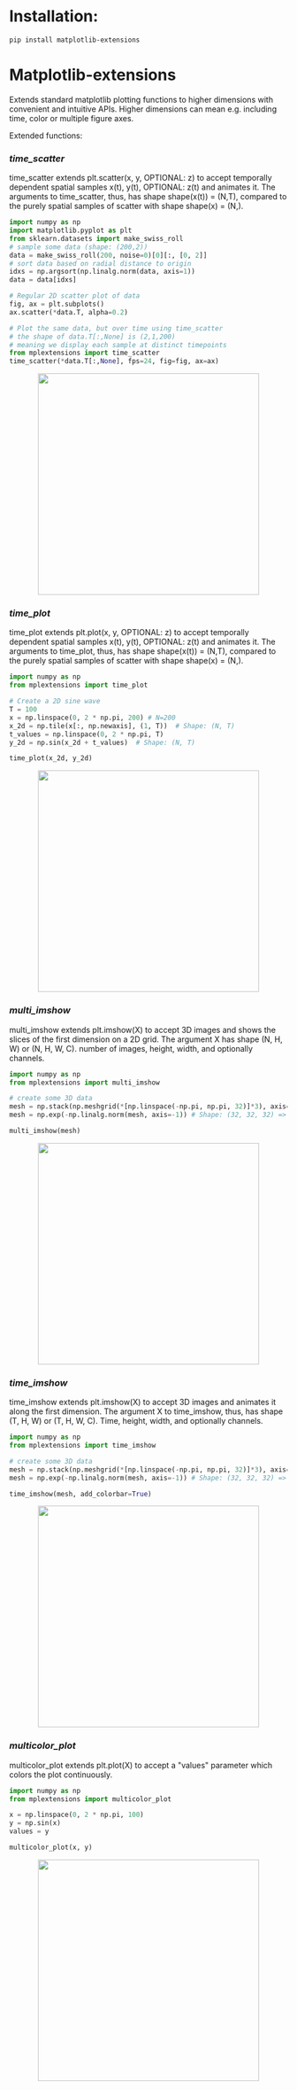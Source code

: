 # Installation:
```
pip install matplotlib-extensions
```

# Matplotlib-extensions

Extends standard matplotlib plotting functions to higher dimensions with convenient and intuitive APIs. Higher dimensions can mean e.g. including time, color or multiple figure axes.

Extended functions:

### _time_scatter_
time_scatter extends plt.scatter(x, y, OPTIONAL: z) to accept temporally dependent spatial samples x(t), y(t), OPTIONAL: z(t) and animates it. The arguments to time_scatter, thus, has shape shape(x(t)) = (N,T), compared to the purely spatial samples of scatter with shape shape(x) = (N,).

```python
import numpy as np
import matplotlib.pyplot as plt
from sklearn.datasets import make_swiss_roll
# sample some data (shape: (200,2))
data = make_swiss_roll(200, noise=0)[0][:, [0, 2]]
# sort data based on radial distance to origin
idxs = np.argsort(np.linalg.norm(data, axis=1))
data = data[idxs]

# Regular 2D scatter plot of data
fig, ax = plt.subplots()
ax.scatter(*data.T, alpha=0.2)

# Plot the same data, but over time using time_scatter
# the shape of data.T[:,None] is (2,1,200)
# meaning we display each sample at distinct timepoints
from mplextensions import time_scatter
time_scatter(*data.T[:,None], fps=24, fig=fig, ax=ax)
```

<div align="center">
    <img src="https://github.com/user-attachments/assets/66467ae5-3b4b-4794-8a26-3c9bde07796c" width="400">
</div>


### _time_plot_
time_plot extends plt.plot(x, y, OPTIONAL: z) to accept temporally dependent spatial samples x(t), y(t), OPTIONAL: z(t) and animates it. The arguments to time_plot, thus, has shape shape(x(t)) = (N,T), compared to the purely spatial samples of scatter with shape shape(x) = (N,).

```python
import numpy as np
from mplextensions import time_plot

# Create a 2D sine wave
T = 100
x = np.linspace(0, 2 * np.pi, 200) # N=200
x_2d = np.tile(x[:, np.newaxis], (1, T))  # Shape: (N, T)
t_values = np.linspace(0, 2 * np.pi, T)
y_2d = np.sin(x_2d + t_values)  # Shape: (N, T)

time_plot(x_2d, y_2d)
```

<div align="center">
    <img src="https://github.com/user-attachments/assets/42006394-e286-49d7-8dd9-93f7aa450dc7" width="400">
</div>



### _multi_imshow_
multi_imshow extends plt.imshow(X) to accept 3D images and shows the slices of the first dimension on a 2D grid. The argument X has shape (N, H, W) or (N, H, W, C). number of images, height, width, and optionally channels.

```python
import numpy as np
from mplextensions import multi_imshow

# create some 3D data
mesh = np.stack(np.meshgrid(*[np.linspace(-np.pi, np.pi, 32)]*3), axis=-1) # Shape: (32, 32, 32, 3)
mesh = np.exp(-np.linalg.norm(mesh, axis=-1)) # Shape: (32, 32, 32) => 3D Gaussian in (T, X, Y)

multi_imshow(mesh)
```

<div align="center">
    <img src="https://github.com/user-attachments/assets/b19cad8b-0ab7-4bc7-af71-3f11e232bf1e" width="400">
</div>



### _time_imshow_
time_imshow extends plt.imshow(X) to accept 3D images and animates it along the first dimension. The argument X to time_imshow, thus, has shape (T, H, W) or (T, H, W, C). Time, height, width, and optionally channels.

```python
import numpy as np
from mplextensions import time_imshow

# create some 3D data
mesh = np.stack(np.meshgrid(*[np.linspace(-np.pi, np.pi, 32)]*3), axis=-1) # Shape: (32, 32, 32, 3)
mesh = np.exp(-np.linalg.norm(mesh, axis=-1)) # Shape: (32, 32, 32) => 3D Gaussian in (T, X, Y)

time_imshow(mesh, add_colorbar=True)
```

<div align="center">
    <img src="https://github.com/user-attachments/assets/2a443d14-d84d-422e-8631-56698dc1110c" width="400">
</div>



### _multicolor_plot_
multicolor_plot extends plt.plot(X) to accept a "values" parameter which colors the plot continuously.

```python
import numpy as np
from mplextensions import multicolor_plot

x = np.linspace(0, 2 * np.pi, 100)
y = np.sin(x)
values = y

multicolor_plot(x, y)
```

<div align="center">
    <img src="https://github.com/user-attachments/assets/4b2c54d3-a533-4c94-b596-a31fc77b6314" width="400">
</div>
